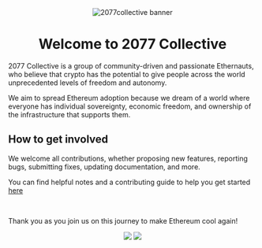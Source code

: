 <div align="center">
   <img src="https://github.com/2077-Collective/.github/assets/46662771/714b9912-cd8d-407f-8617-c38fc76a475b.png" alt="2077collective banner" />
  <h1>Welcome to 2077 Collective</h1>
</div>

<p align="left">2077 Collective is a group of community-driven and passionate Ethernauts, who believe that crypto has the potential to give people across the world unprecedented levels of freedom and autonomy.

We aim to spread Ethereum adoption because we dream of a world where everyone has individual sovereignty, economic freedom, and ownership of the infrastructure that supports them.

</p>

## How to get involved

We welcome all contributions, whether proposing new features, reporting bugs, submitting fixes, updating documentation, and more.

You can find helpful notes and a contributing guide to help you get started <a href="https://github.com/2077collective/support">here</a>

<br> 

Thank you as you join us on this journey to make Ethereum cool again!

<p align="center">
<a href="http://discord.gg/2077collective"><img src="https://img.shields.io/badge/Discord-5865F2?style=for-the-badge&logo=discord&logoColor=white"></a>
<a href="https://x.com/2077collective"><img src="https://img.shields.io/badge/X-000000?style=for-the-badge&logo=x&logoColor=white"></a>
</p>  

